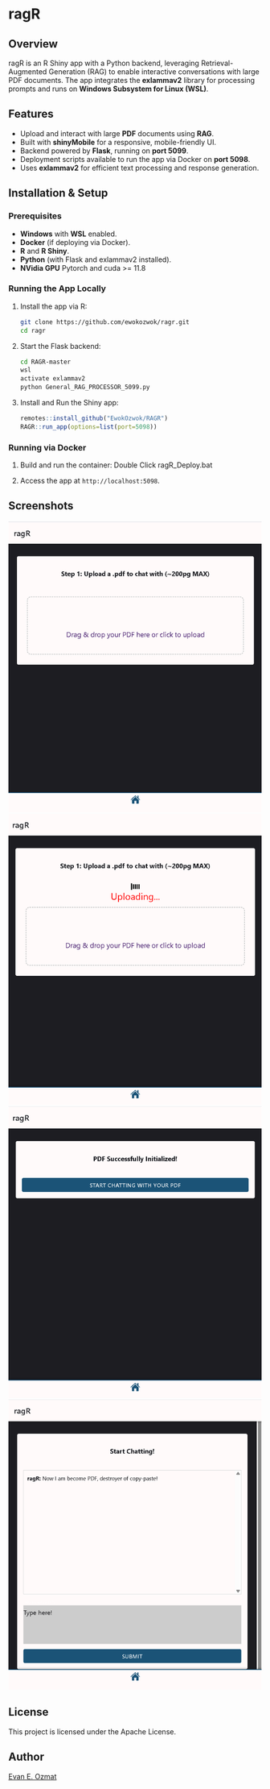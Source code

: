 # ragR

## Overview
ragR is an R Shiny app with a Python backend, leveraging Retrieval-Augmented Generation (RAG) to enable interactive conversations with large PDF documents. The app integrates the **exlammav2** library for processing prompts and runs on **Windows Subsystem for Linux (WSL)**.

## Features
- Upload and interact with large **PDF** documents using **RAG**.
- Built with **shinyMobile** for a responsive, mobile-friendly UI.
- Backend powered by **Flask**, running on **port 5099**.
- Deployment scripts available to run the app via Docker on **port 5098**.
- Uses **exlammav2** for efficient text processing and response generation.

## Installation & Setup
### Prerequisites
- **Windows** with **WSL** enabled.
- **Docker** (if deploying via Docker).
- **R** and **R Shiny**.
- **Python** (with Flask and exlammav2 installed).
- **NVidia GPU** Pytorch and cuda >= 11.8

### Running the App Locally
1. Install the app via R:
   ```sh
   git clone https://github.com/ewokozwok/ragr.git
   cd ragr
   ```
2. Start the Flask backend:
   ```sh
   cd RAGR-master
   wsl
   activate exlammav2
   python General_RAG_PROCESSOR_5099.py
   ```
3. Install and Run the Shiny app:
   ```r
   remotes::install_github("EwokOzwok/RAGR")
   RAGR::run_app(options=list(port=5098))
   ```

### Running via Docker
1. Build and run the container:
   Double Click ragR_Deploy.bat

2. Access the app at `http://localhost:5098`.

## Screenshots
![Home Screen](https://github.com/EwokOzwok/RAGR/blob/master/Screenshot1.png)
![PDF Upload](https://github.com/EwokOzwok/RAGR/blob/master/Screenshot2.png)
![Start Chat](https://github.com/EwokOzwok/RAGR/blob/master/Screenshot3.png)
![Chat Interface](https://github.com/EwokOzwok/RAGR/blob/master/Screenshot4.png)

## License
This project is licensed under the Apache License.

## Author
[Evan E. Ozmat](https://evanozmat.com/card)

